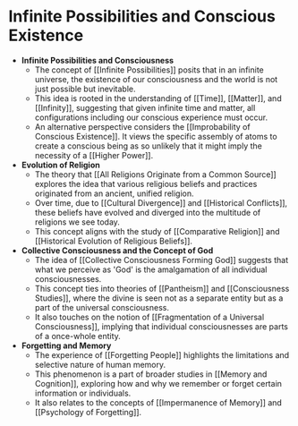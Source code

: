 # Infinite Possibilities and Conscious Existence
- **Infinite Possibilities and Consciousness**
	- The concept of [[Infinite Possibilities]] posits that in an infinite universe, the existence of our consciousness and the world is not just possible but inevitable.
	- This idea is rooted in the understanding of [[Time]], [[Matter]], and [[Infinity]], suggesting that given infinite time and matter, all configurations including our conscious experience must occur.
	- An alternative perspective considers the [[Improbability of Conscious Existence]]. It views the specific assembly of atoms to create a conscious being as so unlikely that it might imply the necessity of a [[Higher Power]].
- **Evolution of Religion**
	- The theory that [[All Religions Originate from a Common Source]] explores the idea that various religious beliefs and practices originated from an ancient, unified religion.
	- Over time, due to [[Cultural Divergence]] and [[Historical Conflicts]], these beliefs have evolved and diverged into the multitude of religions we see today.
	- This concept aligns with the study of [[Comparative Religion]] and [[Historical Evolution of Religious Beliefs]].
- **Collective Consciousness and the Concept of God**
	- The idea of [[Collective Consciousness Forming God]] suggests that what we perceive as 'God' is the amalgamation of all individual consciousnesses.
	- This concept ties into theories of [[Pantheism]] and [[Consciousness Studies]], where the divine is seen not as a separate entity but as a part of the universal consciousness.
	- It also touches on the notion of [[Fragmentation of a Universal Consciousness]], implying that individual consciousnesses are parts of a once-whole entity.
- **Forgetting and Memory**
	- The experience of [[Forgetting People]] highlights the limitations and selective nature of human memory.
	- This phenomenon is a part of broader studies in [[Memory and Cognition]], exploring how and why we remember or forget certain information or individuals.
	- It also relates to the concepts of [[Impermanence of Memory]] and [[Psychology of Forgetting]].
